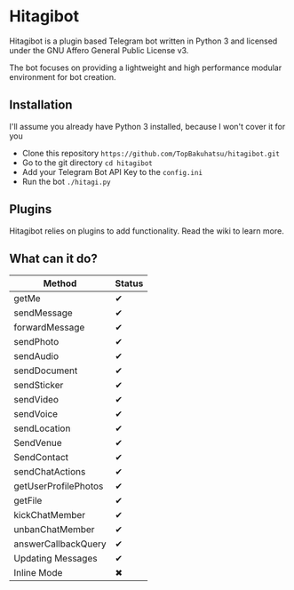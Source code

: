 # Hitagibot

Hitagibot is a plugin based Telegram bot written in Python 3 and
licensed under the GNU Affero General Public License v3.


The bot focuses on providing a lightweight and high performance modular environment for bot creation.

## Installation
I'll assume you already have Python 3 installed, because I won't cover it for you
- Clone this repository `https://github.com/TopBakuhatsu/hitagibot.git`
- Go to the git directory `cd hitagibot`
- Add your Telegram Bot API Key to the `config.ini`
- Run the bot `./hitagi.py`

## Plugins
Hitagibot relies on plugins to add functionality. Read the wiki
to learn more.

## What can it do?
| Method               | Status |
| -------------------- | ------ |
| getMe                | ✔      |
| sendMessage          | ✔      |
| forwardMessage       | ✔      |
| sendPhoto            | ✔      |
| sendAudio            | ✔      |
| sendDocument         | ✔      |
| sendSticker          | ✔      |
| sendVideo            | ✔      |
| sendVoice            | ✔      |
| sendLocation         | ✔      |
| SendVenue            | ✔      |
| SendContact          | ✔      |
| sendChatActions      | ✔      |
| getUserProfilePhotos | ✔      |
| getFile              | ✔      |
| kickChatMember       | ✔      |
| unbanChatMember      | ✔      |
| answerCallbackQuery  | ✔      |
| Updating Messages    | ✔      |
| Inline Mode          | ✖      |

